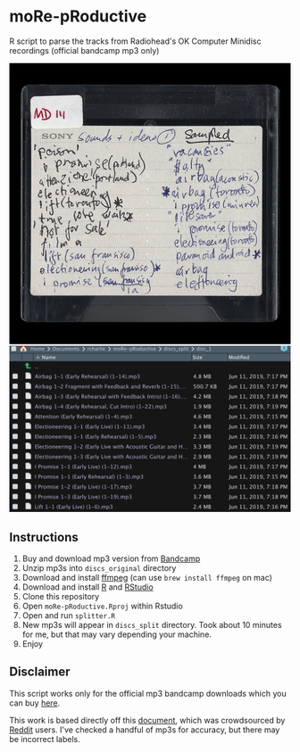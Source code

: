 # moRe-pRoductive
R script to parse the tracks from Radiohead's OK Computer Minidisc recordings (official bandcamp mp3 only)

![](discs_original/cover.jpg)
![](discs_split/split_img.png)

## Instructions

1) Buy and download mp3 version from [Bandcamp](https://radiohead.bandcamp.com/)
2) Unzip mp3s into `discs_original` directory
3) Download and install [ffmpeg](https://ffmpeg.org/) (can use `brew install ffmpeg` on mac)
4) Download and install [R](https://www.r-project.org/) and [RStudio](https://www.rstudio.com/)
5) Clone this repository
6) Open `moRe-pRoductive.Rproj` within Rstudio
7) Open and run `splitter.R`
8) New mp3s will appear in `discs_split` directory. Took about 10 minutes for me, but that may vary depending your machine.
9) Enjoy

## Disclaimer
This script works only for the official mp3 bandcamp downloads which you can buy [here](https://radiohead.bandcamp.com/).

This work is based directly off this [document](https://docs.google.com/document/u/1/d/1kA8u6UhjbutZ-b7TXzmX4qkOTg6nGC1vPg50WwCcZyo/preview?sle=true), which was crowdsourced by [Reddit](https://www.reddit.com/r/radiohead/comments/bwzag6/entire_ok_computer_sessions_have_been_leaked/) users. I've checked a handful of mp3s for accuracy, but there may be incorrect labels.
